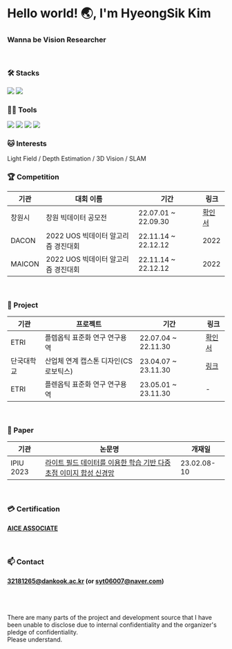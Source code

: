 # Hello world! 🌏, I'm HyeongSik Kim

### Wanna be Vision Researcher
<br/>

### 🛠️ Stacks

<img src="https://img.shields.io/badge/Python-3766AB?style=flat-square&logo=Python&logoColor=white"/> <img src="https://img.shields.io/badge/pytorch-EE4C2C?style=flat-square&logo=pytorch&logoColor=white"/> 
<br/>
### 💪🏼 Tools 

<img src="https://img.shields.io/badge/Visual Studio Code-007ACC?style=flat-square&logo=Visual Studio Code&logoColor=white"/> <img src="https://img.shields.io/badge/GitHub-181717?style=flat-square&logo=GitHub&logoColor=white"/> <img src="https://img.shields.io/badge/Vim-019733?style=flat-square&logo=Vim&logoColor=white"/> <img src="https://img.shields.io/badge/Anaconda-44A833?style=flat-square&logo=Anaconda&logoColor=white"/>
<br/>
### 🐱 Interests

Light Field / Depth Estimation / 3D Vision / SLAM
<br/>
### 🏆 Competition
|기관|대회 이름|기간|링크|
|---|------|---|---|
|창원시|창원 빅데이터 공모전|22.07.01 ~ 22.09.30|[확인서](https://github.com/syt06007/syt06007/blob/main/%EC%B2%A8%EB%B6%80%205.%E3%80%8C2022%20%EC%B0%BD%EC%9B%90%20%EB%B9%85%EB%8D%B0%EC%9D%B4%ED%84%B0%20%EA%B3%B5%EB%AA%A8%EC%A0%84%E3%80%8D%EC%B0%B8%EA%B0%80%20%ED%99%95%EC%9D%B8.pdf)|
|DACON|2022 UOS 빅데이터 알고리즘 경진대회|22.11.14 ~ 22.12.12|2022|
|MAICON|2022 UOS 빅데이터 알고리즘 경진대회|22.11.14 ~ 22.12.12|2022|
<br/>

### 📘 Project

|기관|프로젝트|기간|링크|
|---|------|---|---|
|ETRI|플렙옵틱 표준화 연구 연구용역|22.07.04 ~ 22.11.30|[확인서](https://github.com/syt06007/syt06007/blob/main/%5B%EC%B2%A8%EB%B6%80%207%5D%EB%9D%BC%EC%9D%B4%ED%8A%B8%ED%95%84%EB%93%9C%20%EA%B3%BC%EC%A0%9C%20%EC%B0%B8%EC%97%AC%20%EC%A6%9D%EB%AA%85%EC%84%9C.pdf)|
|단국대학교|산업체 연계 캡스톤 디자인(CS로보틱스)|23.04.07 ~ 23.11.30|[링크](https://cms.dankook.ac.kr/web/abeek/-28?p_p_id=Bbs_WAR_bbsportlet&p_p_lifecycle=0&p_p_state=normal&p_p_mode=view&_Bbs_WAR_bbsportlet_action=view_message&_Bbs_WAR_bbsportlet_messageId=768309)|
|ETRI|플렌옵틱 표준화 연구 연구용역|23.05.01 ~ 23.11.30|-|
<br/>

### 📃 Paper
|기관|논문명|개재일|
|---|------|---|
|IPIU 2023|[라이트 필드 데이터를 이용한 학습 기반 다중 초점 이미지 합성 신경망](https://github.com/syt06007/syt06007/blob/main/%5B%EC%B2%A8%EB%B6%80%202%5DIPIU_paper.pdf)|23.02.08-10|
<br/>

### 💳 Certification
#### [AICE ASSOCIATE](https://github.com/syt06007/syt06007/blob/main/%5B%EC%B2%A8%EB%B6%80%208%5DAICE_%EC%9E%90%EA%B2%A9%EC%A6%9D02.15.pdf)
<br/>

### 📫 Contact
#### 32181265@dankook.ac.kr (or syt06007@naver.com)


<br/><br/>

There are many parts of the project and development source that I have been unable to disclose due to internal confidentiality and the organizer's pledge of confidentiality.  
Please understand.
